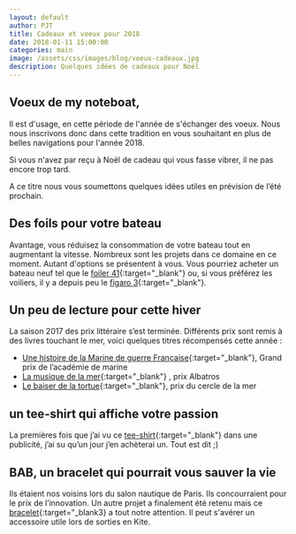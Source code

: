 ```yaml
---
layout: default
author: PJT
title: Cadeaux et voeux pour 2018
date: 2018-01-11 15:00:00
categories: main
image: /assets/css/images/blog/voeux-cadeaux.jpg
description: Quelques idées de cadeaux pour Noël
---
```


## Voeux de my noteboat,

Il est d'usage, en cette période de l'année de s'échanger des voeux.  Nous nous inscrivons donc dans cette tradition en vous souhaitant en plus de belles navigations pour l'année 2018.

Si vous n'avez par reçu à Noël de cadeau qui vous fasse vibrer, il ne pas encore trop tard.
<!--break-->
A ce titre nous vous soumettons quelques idées utiles en prévision de l’été prochain.

## Des foils pour votre bateau
Avantage, vous réduisez la consommation de votre bateau tout en augmentant la vitesse.  Nombreux sont les projets dans ce domaine en ce moment.  Autant d'options se présentent à vous.  Vous pourriez  acheter un bateau neuf tel que le [foiler 41](https://foiler.com/en/home#Video){:target="_blank"} ou, si vous préférez les voiliers, il y a depuis peu le [figaro 3](http://www.beneteau.com/fr/figaro-beneteau-3){:target="_blank"}.

## Un peu de lecture pour cette hiver
La saison 2017 des prix littéraire s’est terminée.  Différents prix sont remis à des livres touchant le mer, voici quelques titres récompensés cette année :
- [Une histoire de la Marine de guerre Française](http://www.editions-perrin.fr/livre/une-histoire-de-la-marine-de-guerre-francaise/9782262037154){:target="_blank"}, Grand prix de l’académie de marine 
- [La musique de la mer](https://www.zeraq.fr/la-musique-1/){:target="_blank"} , prix Albatros 
- [Le baiser de la tortue](https://www.babelio.com/livres/Montoriol-Le-baiser-de-la-tortue/838526){:target="_blank"}, prix du cercle de la mer 

## un tee-shirt qui affiche votre passion
La premières fois que j’ai vu ce [tee-shirt](https://www.spreadshirt.fr/therapie+naviguer+tee+shirts-A109806771){:target="_blank"} dans une publicité, j’ai su qu’un jour j’en achèterai un.  Tout est dit ;)

## BAB, un bracelet qui pourrait vous sauver la vie
Ils étaient nos voisins lors du salon nautique de Paris. Ils concourraient pour le prix de l’innovation.  Un autre projet a finalement été retenu mais ce [bracelet](http://www.bab.bzh){:target="_blank3} a tout notre attention. Il peut s'avérer un accessoire utile lors de sorties en Kite.
